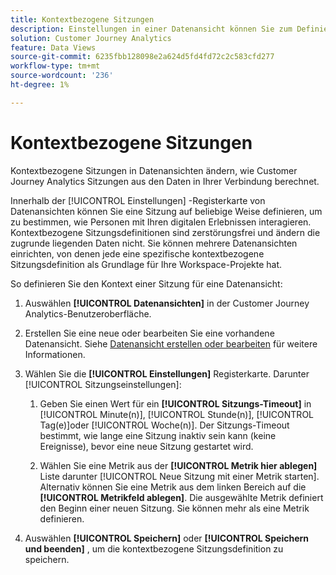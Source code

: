 ```yaml
---
title: Kontextbezogene Sitzungen
description: Einstellungen in einer Datenansicht können Sie zum Definieren kontextbezogener Sitzungen verwenden.
solution: Customer Journey Analytics
feature: Data Views
source-git-commit: 6235fbb128098e2a624d5fd4fd72c2c583cfd277
workflow-type: tm+mt
source-wordcount: '236'
ht-degree: 1%

---
```



# Kontextbezogene Sitzungen

Kontextbezogene Sitzungen in Datenansichten ändern, wie Customer Journey Analytics Sitzungen aus den Daten in Ihrer Verbindung berechnet.

Innerhalb der [!UICONTROL Einstellungen] -Registerkarte von Datenansichten können Sie eine Sitzung auf beliebige Weise definieren, um zu bestimmen, wie Personen mit Ihren digitalen Erlebnissen interagieren. Kontextbezogene Sitzungsdefinitionen sind zerstörungsfrei und ändern die zugrunde liegenden Daten nicht. Sie können mehrere Datenansichten einrichten, von denen jede eine spezifische kontextbezogene Sitzungsdefinition als Grundlage für Ihre Workspace-Projekte hat.

So definieren Sie den Kontext einer Sitzung für eine Datenansicht:

1. Auswählen **[!UICONTROL Datenansichten]** in der Customer Journey Analytics-Benutzeroberfläche.

1. Erstellen Sie eine neue oder bearbeiten Sie eine vorhandene Datenansicht. Siehe [Datenansicht erstellen oder bearbeiten](create-dataview.md) für weitere Informationen.

1. Wählen Sie die **[!UICONTROL Einstellungen]** Registerkarte. Darunter [!UICONTROL Sitzungseinstellungen]:

   1. Geben Sie einen Wert für ein **[!UICONTROL Sitzungs-Timeout]** in [!UICONTROL Minute(n)], [!UICONTROL Stunde(n)], [!UICONTROL Tag(e)]oder [!UICONTROL Woche(n)]. Der Sitzungs-Timeout bestimmt, wie lange eine Sitzung inaktiv sein kann (keine Ereignisse), bevor eine neue Sitzung gestartet wird.

   2. Wählen Sie eine Metrik aus der **[!UICONTROL Metrik hier ablegen]** Liste darunter [!UICONTROL Neue Sitzung mit einer Metrik starten]. Alternativ können Sie eine Metrik aus dem linken Bereich auf die **[!UICONTROL Metrikfeld ablegen]**. Die ausgewählte Metrik definiert den Beginn einer neuen Sitzung. Sie können mehr als eine Metrik definieren.

1. Auswählen **[!UICONTROL Speichern]** oder **[!UICONTROL Speichern und beenden]** , um die kontextbezogene Sitzungsdefinition zu speichern.

